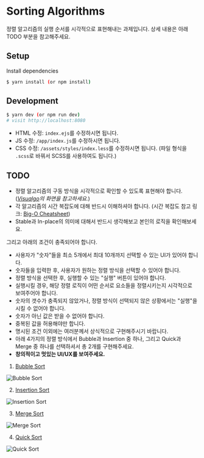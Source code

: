 # Sorting Algorithms

정렬 알고리즘의 실행 순서를 시각적으로 표현해내는 과제입니다. 상세 내용은 아래 TODO 부분을 참고해주세요.

## Setup

Install dependencies

```sh
$ yarn install (or npm install)
```

## Development

```sh
$ yarn dev (or npm run dev)
# visit http://localhost:8080
```

- HTML 수정: `index.ejs`를 수정하시면 됩니다.
- JS 수정: `/app/index.js`를 수정하시면 됩니다.
- CSS 수정: `/assets/styles/index.less`를 수정하시면 됩니다. (파일 형식을 `.scss`로 바꿔서 SCSS를 사용하여도 됩니다.)

## TODO

- 정렬 알고리즘의 구동 방식을 시각적으로 확인할 수 있도록 표현해야 합니다. (*[Visualgo](https://visualgo.net/en/sorting)의 화면을 참고하세요.*)
- 각 알고리즘의 시간 복잡도에 대해 반드시 이해하셔야 합니다. (시간 복잡도 참고 링크: [Big-O Cheatsheet](http://bigocheatsheet.com/))
- Stable과 In-place의 의미에 대해서 반드시 생각해보고 본인의 로직을 확인해보세요.

그리고 아래의 조건이 충족되어야 합니다.

* 사용자가 "숫자"들을 최소 5개에서 최대 10개까지 선택할 수 있는 UI가 있어야 합니다.
* 숫자들을 입력한 후, 사용자가 원하는 정렬 방식을 선택할 수 있어야 합니다.
* 정렬 방식을 선택한 후, 실행할 수 있는 "실행" 버튼이 있어야 합니다.
* 실행시킬 경우, 해당 정렬 로직이 어떤 순서로 요소들을 정렬시키는지 시각적으로 보여주어야 합니다.
* 숫자의 갯수가 충족되지 않았거나, 정렬 방식이 선택되지 않은 상황에서는 "실행"을 시킬 수 없어야 합니다.
* 숫자가 아닌 값은 받을 수 없어야 합니다.
* 중복된 값을 허용해야만 합니다.
* 명시된 조건 이외에는 여러분께서 상식적으로 구현해주시기 바랍니다.
* 아래 4가지의 정렬 방식에서 Bubble과 Insertion 중 하나, 그리고 Quick과 Merge 중 하나를 선택하셔서 총 2개를 구현해주세요.
* **창의적이고 멋있는 UI/UX를 보여주세요.**

1. [Bubble Sort](https://en.wikipedia.org/wiki/Bubble_sort)

![Bubble Sort](https://upload.wikimedia.org/wikipedia/commons/0/06/Bubble-sort.gif)

2. [Insertion Sort](https://en.wikipedia.org/wiki/Insertion_sort)

![Insertion Sort](https://upload.wikimedia.org/wikipedia/commons/4/42/Insertion_sort.gif)

3. [Merge Sort](https://en.wikipedia.org/wiki/Merge_sort)

![Merge Sort](https://upload.wikimedia.org/wikipedia/commons/c/cc/Merge-sort-example-300px.gif)

4. [Quick Sort](https://en.wikipedia.org/wiki/Quicksort)

![Quick Sort](https://upload.wikimedia.org/wikipedia/commons/6/6a/Sorting_quicksort_anim.gif)
